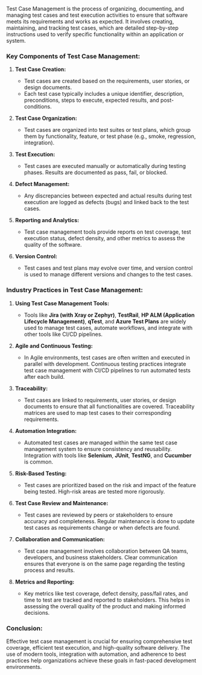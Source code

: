 Test Case Management is the process of organizing, documenting, and managing test cases and test execution activities to ensure that software meets its requirements and works as expected. It involves creating, maintaining, and tracking test cases, which are detailed step-by-step instructions used to verify specific functionality within an application or system.

### Key Components of Test Case Management:
1. **Test Case Creation:** 
   - Test cases are created based on the requirements, user stories, or design documents.
   - Each test case typically includes a unique identifier, description, preconditions, steps to execute, expected results, and post-conditions.

2. **Test Case Organization:**
   - Test cases are organized into test suites or test plans, which group them by functionality, feature, or test phase (e.g., smoke, regression, integration).

3. **Test Execution:**
   - Test cases are executed manually or automatically during testing phases. Results are documented as pass, fail, or blocked.

4. **Defect Management:**
   - Any discrepancies between expected and actual results during test execution are logged as defects (bugs) and linked back to the test cases.

5. **Reporting and Analytics:**
   - Test case management tools provide reports on test coverage, test execution status, defect density, and other metrics to assess the quality of the software.

6. **Version Control:**
   - Test cases and test plans may evolve over time, and version control is used to manage different versions and changes to the test cases.

### Industry Practices in Test Case Management:

1. **Using Test Case Management Tools:**
   - Tools like **Jira (with Xray or Zephyr)**, **TestRail**, **HP ALM (Application Lifecycle Management)**, **qTest**, and **Azure Test Plans** are widely used to manage test cases, automate workflows, and integrate with other tools like CI/CD pipelines.

2. **Agile and Continuous Testing:**
   - In Agile environments, test cases are often written and executed in parallel with development. Continuous testing practices integrate test case management with CI/CD pipelines to run automated tests after each build.

3. **Traceability:**
   - Test cases are linked to requirements, user stories, or design documents to ensure that all functionalities are covered. Traceability matrices are used to map test cases to their corresponding requirements.

4. **Automation Integration:**
   - Automated test cases are managed within the same test case management system to ensure consistency and reusability. Integration with tools like **Selenium**, **JUnit**, **TestNG**, and **Cucumber** is common.

5. **Risk-Based Testing:**
   - Test cases are prioritized based on the risk and impact of the feature being tested. High-risk areas are tested more rigorously.

6. **Test Case Review and Maintenance:**
   - Test cases are reviewed by peers or stakeholders to ensure accuracy and completeness. Regular maintenance is done to update test cases as requirements change or when defects are found.

7. **Collaboration and Communication:**
   - Test case management involves collaboration between QA teams, developers, and business stakeholders. Clear communication ensures that everyone is on the same page regarding the testing process and results.

8. **Metrics and Reporting:**
   - Key metrics like test coverage, defect density, pass/fail rates, and time to test are tracked and reported to stakeholders. This helps in assessing the overall quality of the product and making informed decisions.

### Conclusion:
Effective test case management is crucial for ensuring comprehensive test coverage, efficient test execution, and high-quality software delivery. The use of modern tools, integration with automation, and adherence to best practices help organizations achieve these goals in fast-paced development environments.